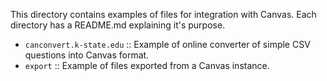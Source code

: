 This directory contains examples of files for integration with Canvas.  Each directory has a README.md explaining it's purpose.

- `canconvert.k-state.edu` :: Example of online converter of simple CSV questions into Canvas format.
- `export` :: Example of files exported from a Canvas instance.
